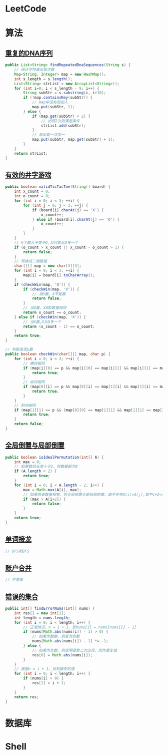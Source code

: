 # LeetCode

# 算法

## [重复的DNA序列](https://leetcode-cn.com/problems/repeated-dna-sequences/description/)

```java
public List<String> findRepeatedDnaSequences(String s) {
    // 统计字符串出现次数
    Map<String, Integer> map = new HashMap();
    int s_length = s.length();
    List<String> strList = new ArrayList<String>();
    for (int i=0; i < s_length - 9; i++) {
        String subStr = s.substring(i, i+10);
        if (!map.containsKey(subStr)) {
            // map中没有则加入
            map.put(subStr, 1);
        } else {
            if (map.get(subStr) < 2) {
                // 出现2次则满足条件
                strList.add(subStr);
            }
            // 每出现一次加一
            map.put(subStr, map.get(subStr) + 1);
        }
    }
    return strList;
}
```

## [有效的井字游戏](https://leetcode-cn.com/problems/valid-tic-tac-toe-state/description/)

```java
public boolean validTicTacToe(String[] board) {
    int x_count = 0;
    int o_count = 0;
    for (int i = 0; i < 3; ++i) {
        for (int j = 0; j < 3; ++j) {
            if (board[i].charAt(j) == 'X') {
                x_count++;
            } else if (board[i].charAt(j) == 'O') {
                o_count++;
            }
        }
    }
    // X个数大于等于O,且只能比O多一个
    if (o_count > x_count || x_count - o_count > 1) {
        return false;
    }
    // 转换成二维数组
    char[][] map = new char[3][3];
    for (int i = 0; i < 3; ++i) {
        map[i] = board[i].toCharArray();
    }
    if (checkWin(map, 'O')) {
        if (checkWin(map, 'X')) {
            // 当O赢，X不能赢
            return false;
        }
        // 当O赢，X和O数量相同
        return x_count == o_count;
    } else if (checkWin(map, 'X')) {
        // 当X赢,X比O多一个
        return (x_count - 1) == o_count;
    }
    return true;
}

// 判断是否p赢
public boolean checkWin(char[][] map, char p) {
    for (int i = 0; i < 3; ++i) {
        // 横向相同
        if (map[i][0] == p && map[i][0] == map[i][1] && map[i][1] == map[i][2]) {
            return true;
        }
        // 纵向相同
        if (map[0][i] == p && map[0][i] == map[1][i] && map[1][i] == map[2][i]) {
            return true;
        }
    }
    // 斜向相同
    if (map[1][1] == p && (map[0][0] == map[1][1] && map[1][1] == map[2][2] || map[0][2] == map[1][1] && map[1][1] == map[2][0])) {
        return true;
    }
    return false;
}
```

## [全局倒置与局部倒置](https://leetcode-cn.com/problems/global-and-local-inversions/description/)

```java
public boolean isIdealPermutation(int[] A) {
    int max = 0;
    // 如果数组长度小于2，则数量都为0
    if (A.length < 2) {
        return true;
    }
    for (int i = 0; i < A.length - 2; i++) {
        max = Math.max(A[i], max);
        // 如果两者数量相等，则全局倒置全是局部倒置。即不存在A[i]>A[j],其中i+2<=j;即max(A[i])>A[i+2]
        if (max > A[i+2]) {
            return false;
        }
    }
    return true;
}
```

## [单词接龙](https://leetcode-cn.com/problems/word-ladder/description/)

```java
// DFS和BFS
```

## [账户合并](https://leetcode-cn.com/problems/accounts-merge/description/)

```java
// 并查集
```

## [错误的集合](https://leetcode-cn.com/problems/set-mismatch/description/)

```java
public int[] findErrorNums(int[] nums) {
    int res[] = new int[2];
    int length = nums.length;
    for (int i = 0; i < length; i++) {
        // 正常情况，n = i + 1，即nums[i] = nums[nums[i] - 1]
        if (nums[Math.abs(nums[i]) - 1] > 0) {
            // 如果为整数，则变为负数
            nums[Math.abs(nums[i]) - 1] *= -1;        
        } else {
            // 如果为负数，则说明是第二次出现，则为重复值
            res[0] = Math.abs(nums[i]);
        }
    }
    // 根据n = i + 1，找到缺失的值
    for (int i = 0; i < length; i++) {
        if (nums[i] > 0) {
            res[1] = i + 1;
        }
    }
    return res;
}
```

# 数据库


# Shell
